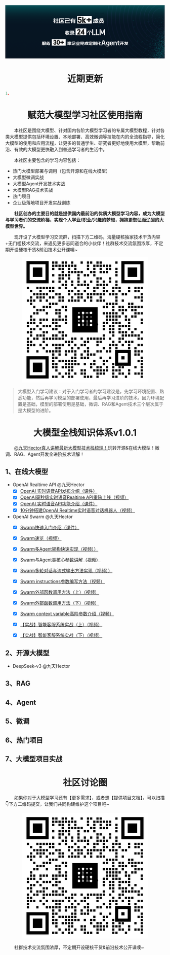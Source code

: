 <div align=center>
  <img src="./images/head-img.png" >
  <h1>近期更新</h1>
</div>

```js
1、
```

<div align=center>
  <h1>赋范大模型学习社区使用指南</h1>
</div>

&emsp;&emsp;本社区是围绕大模型、针对国内各阶大模型学习者的专属大模型教程，针对各类大模型提供包括环境设置、本地部署、高效微调等技能在内的全流程指导，简化大模型的使用和应用流程，让更多的普通学生、研究者更好地使用大模型，帮助前沿、有效的大模型更快融入到普通学习者的生活中。

&emsp;&emsp;本社区主要包含的学习内容包括：

* 热门大模型部署与调用（包含开源和在线大模型）
* 大模型微调实战
* 大模型Agent开发技术实战
* 大模型RAG技术实战
* 热门项目
* 企业级落地项目开发实战训练

&emsp;&emsp;**社区创办的主要目的就是提供国内最前沿的优质大模型学习内容，成为大模型与学习者们的交流阶梯，实现个人学业/职业/兴趣的梦想，拥抱更恢弘而辽阔的大模型世界。**

&emsp;&emsp;现开设了大模型学习交流群，扫描下方二维码，海量硬核独家技术干货内容+无门槛技术交流，来遇见更多志同道合的小伙伴！社群技术交流氛围浓厚，不定期开设硬核干货&前沿技术公开课噢~

<div align=center>
  <img src="./images/QRcode.png" >
</div>


>大模型入门学习建议：对于入门学习者的学习建议是，先学习环境配置、熟悉功能，然后再学习模型的部署使用，最后再学习进阶的技术。因为环境配置是基础，模型的部署使用是基础，微调、RAG和Agent技术三个层次属于是大模型的进阶。


<div align=center>
  <h1>大模型全栈知识体系v1.0.1</h1>
</div>

&emsp;&emsp;[@九天Hector真人讲解最新大模型技术栈梳理！](https://bilibili.com/video/BV1sR2mYeECv)玩转开源&在线大模型！微调、RAG、Agent开发全进阶技术详解！

## 1、在线大模型
- OpenAI Realtime API @九天Hector
  - [x] [OpenAI 实时语音API发布介绍（课件）](./Online-model/OpenAI-Realtime-API%20/OpenAI-Realtime-Release-Introduction.md)
  - [x] [OpenAI毫秒级实时语音Realtime API重磅上线（视频）](https://www.bilibili.com/video/BV1jpCoYqE4e)
  - [x] [OpenAI 实时语音API功能介绍（课件）](.Online-model/OpenAI-Realtime-API%20/OpenAI-Realtime-Function-Introduction.md)
  - [x] [10分钟搭建OpenAI Realtime实时语音对话机器人（视频）](https://www.bilibili.com/video/BV1NKCoYEEeh)

- OpenAI Swarm @九天Hector
  - [x] [Swarm快速入门介绍（课件）](/Online-model/OpenAI-swarm/OpenAI-swarm-Quick-Start-Introduction.md)
  - [x] [Swarm速览（视频）](https://www.bilibili.com/video/BV1s22aYREm1)
  - [x] [Swarm多Agent架构快速实现（视频））](https://www.bilibili.com/video/BV1ro2eYRE29?p=2)
  - [x] [Swarm与Agent类核心参数讲解（视频）](https://www.bilibili.com/video/BV1ro2eYRE29?p=3)
  - [x] [Swarm多轮对话与流式输出方法实现（视频））](https://www.bilibili.com/video/BV1ro2eYRE29?p=4)
  - [x] [Swarm instructions参数编写方法（视频）](https://www.bilibili.com/video/BV1ro2eYRE29?p=5)
  - [x] [Swarm外部函数调用方法（上）（视频）](https://www.bilibili.com/video/BV1ro2eYRE29?p=6)
  - [x] [Swarm外部函数调用方法（下）（视频）](https://www.bilibili.com/video/BV1ro2eYRE29?p=7)
  - [x] [Swarm context variable高阶参数介绍（视频）](https://www.bilibili.com/video/BV1ro2eYRE29?p=8)
  - [x] [【实战】智能客服系统实战（上）（视频）](https://www.bilibili.com/video/BV1ro2eYRE29?p=9)
  - [x] [【实战】智能客服系统实战（下）（视频）](https://www.bilibili.com/video/BV1ro2eYRE29?p=10)


## 2、开源大模型
- DeepSeek-v3 @九天Hector


## 3、RAG


## 4、Agent


## 5、微调


## 6、热门项目


## 7、大模型项目实战


<div align=center>
  <h1>社区讨论圈</h1>
</div>

&emsp;&emsp;如果你对于大模型学习还有【更多需求】，或者想【提供项目文档】，可以扫描👇下方二维码提交，让我们共同构建维护这个项目吧~

<div align=center>
   <img src="./images/QRcode.png" >
</div>

&emsp;&emsp;社群技术交流氛围浓厚，不定期开设硬核干货&前沿技术公开课噢~
